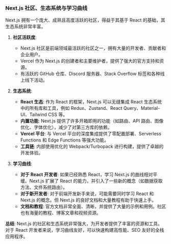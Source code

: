 <!--
  community-ecosystem-learning-curve/next-info.md

  此文件描述 Next.js 的社区、生态系统和学习曲线。
-->

### Next.js 社区、生态系统与学习曲线

Next.js 拥有一个庞大、成熟且高度活跃的社区，得益于其基于 React 的基础，其生态系统非常丰富。

1.  **社区活跃度**:
    *   Next.js 社区是前端领域最活跃的社区之一，拥有大量的开发者、贡献者和企业用户。
    *   Vercel 作为 Next.js 的创建者和主要维护者，提供了强大的官方支持和资源。
    *   有活跃的 GitHub 仓库、Discord 服务器、Stack Overflow 标签和各种线上线下活动。

2.  **生态系统**:
    *   **React 生态**: 作为 React 的框架，Next.js 可以无缝集成 React 生态系统中的所有库和工具，例如 Redux、Zustand、React Query、Material-UI、Tailwind CSS 等。
    *   **内置功能**: Next.js 提供了许多开箱即用的功能（如路由、API 路由、图像优化、字体优化），减少了对第三方库的依赖。
    *   **Vercel 平台**: 与 Vercel 平台的深度集成提供了零配置部署、Serverless Functions 和 Edge Functions 等强大功能。
    *   **工具链**: 内部使用优化的 Webpack/Turbopack 进行构建，提供了卓越的开发体验。

3.  **学习曲线**:
    *   **对于 React 开发者**: 如果已经熟悉 React，学习 Next.js 的曲线相对平缓。Next.js 扩展了 React 的能力，并引入了一些新的概念（如数据获取方法、文件系统路由）。
    *   **对于新开发者**: 对于前端开发新手来说，可能需要同时学习 React 和 Next.js 的概念。但 Next.js 的良好文档和大量教程有助于快速上手。
    *   **文档和教程**: 官方文档非常全面、清晰，并提供了大量的示例和用例。社区也有海量的教程、博客文章和视频资源。

**总结**: Next.js 的社区和生态系统非常强大，为开发者提供了丰富的资源和工具。对于 React 开发者来说，学习曲线友好，可以快速构建高性能、SEO 友好的全栈应用程序。